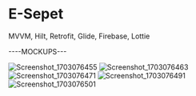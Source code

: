 # E-Sepet
 MVVM, Hilt, Retrofit, Glide, Firebase, Lottie


----MOCKUPS---

![Screenshot_1703076455](https://github.com/aliberkaygdk/E-Sepet/assets/63061883/9a943066-466f-43d0-9412-978010bf1d4f)
![Screenshot_1703076463](https://github.com/aliberkaygdk/E-Sepet/assets/63061883/82c2ae28-9cfd-46c6-b8b6-e07eae7ab42f)
![Screenshot_1703076471](https://github.com/aliberkaygdk/E-Sepet/assets/63061883/a513a3ff-5c84-4c9d-8c26-7f28c1a85bea)
![Screenshot_1703076491](https://github.com/aliberkaygdk/E-Sepet/assets/63061883/8f3a89b9-9d47-4b4c-b150-125932df70ab)
![Screenshot_1703076501](https://github.com/aliberkaygdk/E-Sepet/assets/63061883/01f4b3b9-0ad3-41a4-857e-e52f6a303325)




